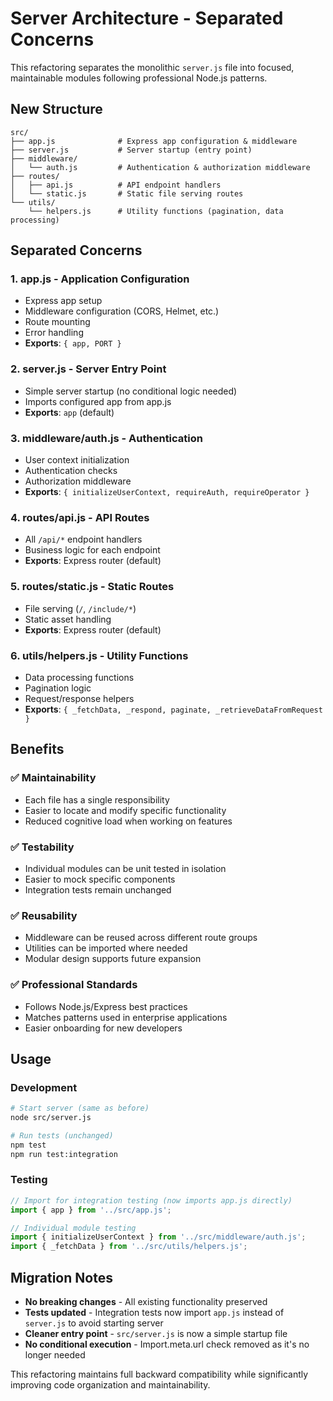 # Server Architecture - Separated Concerns

This refactoring separates the monolithic `server.js` file into focused, maintainable modules following professional Node.js patterns.

## New Structure

```
src/
├── app.js              # Express app configuration & middleware
├── server.js           # Server startup (entry point)
├── middleware/
│   └── auth.js         # Authentication & authorization middleware
├── routes/
│   ├── api.js          # API endpoint handlers
│   └── static.js       # Static file serving routes
└── utils/
    └── helpers.js      # Utility functions (pagination, data processing)
```

## Separated Concerns

### 1. **app.js** - Application Configuration

- Express app setup
- Middleware configuration (CORS, Helmet, etc.)
- Route mounting
- Error handling
- **Exports**: `{ app, PORT }`

### 2. **server.js** - Server Entry Point

- Simple server startup (no conditional logic needed)
- Imports configured app from app.js
- **Exports**: `app` (default)

### 3. **middleware/auth.js** - Authentication

- User context initialization
- Authentication checks
- Authorization middleware
- **Exports**: `{ initializeUserContext, requireAuth, requireOperator }`

### 4. **routes/api.js** - API Routes

- All `/api/*` endpoint handlers
- Business logic for each endpoint
- **Exports**: Express router (default)

### 5. **routes/static.js** - Static Routes

- File serving (`/`, `/include/*`)
- Static asset handling
- **Exports**: Express router (default)

### 6. **utils/helpers.js** - Utility Functions

- Data processing functions
- Pagination logic
- Request/response helpers
- **Exports**: `{ _fetchData, _respond, paginate, _retrieveDataFromRequest }`

## Benefits

### ✅ **Maintainability**

- Each file has a single responsibility
- Easier to locate and modify specific functionality
- Reduced cognitive load when working on features

### ✅ **Testability**

- Individual modules can be unit tested in isolation
- Easier to mock specific components
- Integration tests remain unchanged

### ✅ **Reusability**

- Middleware can be reused across different route groups
- Utilities can be imported where needed
- Modular design supports future expansion

### ✅ **Professional Standards**

- Follows Node.js/Express best practices
- Matches patterns used in enterprise applications
- Easier onboarding for new developers

## Usage

### Development

```bash
# Start server (same as before)
node src/server.js

# Run tests (unchanged)
npm test
npm run test:integration
```

### Testing

```javascript
// Import for integration testing (now imports app.js directly)
import { app } from '../src/app.js';

// Individual module testing
import { initializeUserContext } from '../src/middleware/auth.js';
import { _fetchData } from '../src/utils/helpers.js';
```

## Migration Notes

- **No breaking changes** - All existing functionality preserved
- **Tests updated** - Integration tests now import `app.js` instead of `server.js` to avoid starting server
- **Cleaner entry point** - `src/server.js` is now a simple startup file
- **No conditional execution** - Import.meta.url check removed as it's no longer needed

This refactoring maintains full backward compatibility while significantly improving code organization and maintainability.
